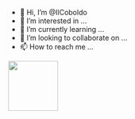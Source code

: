 - 👋 Hi, I’m @IlCoboldo
- 👀 I’m interested in ...
- 🌱 I’m currently learning ...
- 💞️ I’m looking to collaborate on ...
- 📫 How to reach me ...

<!---
IlCoboldo/IlCoboldo is a ✨ special ✨ repository because its `README.md` (this file) appears on your GitHub profile.
You can click the Preview link to take a look at your changes.
--->



<img src = "https://media4.giphy.com/media/39zbpCQocXLi0/giphy.gif?cid=ecf05e47zb75u7bfje76mx7td4hqr5xhzl28sbaf7wc2pra1&ep=v1_gifs_related&rid=giphy.gif&ct=g" width= "100" height="100" >
